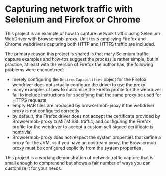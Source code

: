 Capturing network traffic with Selenium and Firefox or Chrome
=============================================================

This project is an example of how to capture network traffic using Selenium 
WebDriver with Browsermob-proxy. Unit tests employing Firefox and Chrome 
webdrivers capturing both HTTP and HTTPS traffic are included.

The primary reason this project is shared is that many Selenium traffic 
capture examples and how-tos suggest the process is rather simple, but in 
practice, at least with the version of Firefox the author has, the following
problems were encountered:

* merely configuring the `DesiredCapabilities` object for the Firefox 
  webdriver does not actually configure the driver to use the proxy
* many examples of how to customize the Firefox profile for the webdriver
  fail to include instructions for specifying that the same proxy be used for 
  HTTPS requests
* empty HAR files are produced by browsermob-proxy if the webdriver proxy 
  is not configured correctly
* by default, the Firefox driver does not accept the certificate provided by 
  Browsermob-proxy to MITM SSL traffic, and configuring the Firefox profile
  for the webdriver to accept a custom self-signed certificate is nontrivial
* Browsermob-proxy does not respect the system properties that define a proxy
  for the JVM, so if you have an upstream proxy, the Browsermob proxy 
  must be configured explicitly from the system properties

This project is a working demonstration of network traffic capture that is 
small enough to comprehend but shows a fair number of ways you can customize 
it for your needs.
